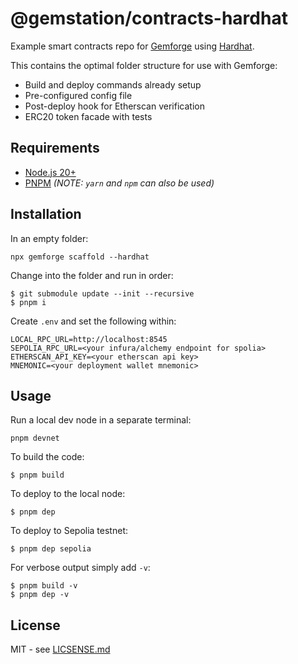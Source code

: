 # @gemstation/contracts-hardhat

Example smart contracts repo for [Gemforge](https://gemforge.xyz) using [Hardhat](https://hardhat.org/).

This contains the optimal folder structure for use with Gemforge:

* Build and deploy commands already setup
* Pre-configured config file
* Post-deploy hook for Etherscan verification
* ERC20 token facade with tests

## Requirements

* [Node.js 20+](https://nodejs.org)
* [PNPM](https://pnpm.io/) _(NOTE: `yarn` and `npm` can also be used)_

## Installation

In an empty folder:

```
npx gemforge scaffold --hardhat
```

Change into the folder and run in order:

```
$ git submodule update --init --recursive
$ pnpm i
```

Create `.env` and set the following within:

```
LOCAL_RPC_URL=http://localhost:8545
SEPOLIA_RPC_URL=<your infura/alchemy endpoint for spolia>
ETHERSCAN_API_KEY=<your etherscan api key>
MNEMONIC=<your deployment wallet mnemonic>
```

## Usage

Run a local dev node in a separate terminal:

```
pnpm devnet
```

To build the code:

```
$ pnpm build
```

To deploy to the local node:

```
$ pnpm dep
```

To deploy to Sepolia testnet:

```
$ pnpm dep sepolia
```

For verbose output simply add `-v`:

```
$ pnpm build -v
$ pnpm dep -v
```

## License

MIT - see [LICSENSE.md](LICENSE.md)
